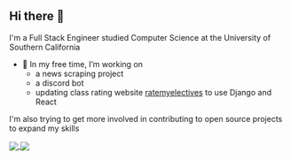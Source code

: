 ## Hi there 👋

I'm a Full Stack Engineer studied Computer Science at the University of Southern California 

- 🔭 In my free time, I’m working on 
  - a news scraping project
  - a discord bot
  - updating class rating website [ratemyelectives](https://ratemyelectives.com/) to use Django and React

I'm also trying to get more involved in contributing to open source projects to expand my skills
<!--
**markkyaw/markkyaw** is a ✨ _special_ ✨ repository because its `README.md` (this file) appears on your GitHub profile.

Here are some ideas to get you started:

- 🔭 I’m currently working on ...
- 🌱 I’m currently learning ...
- 👯 I’m looking to collaborate on ...
- 🤔 I’m looking for help with ...
- 💬 Ask me about ...
- 📫 How to reach me: ...
- 😄 Pronouns: ...
- ⚡ Fun fact: ...
-->

<a href="https://github.com/anuraghazra/github-readme-stats">
  <img align="center" src="https://github-readme-stats.vercel.app/api?username=markkyaw&theme=dark&show_icons=true&count_private=true" />
</a>
<a href="https://github.com/anuraghazra/github-readme-stats">
  <img align="center" src="https://github-readme-stats.vercel.app/api/top-langs/?username=markkyaw&theme=dark&hide=html,javascript&langs_count=10&layout=compact" />
</a>
